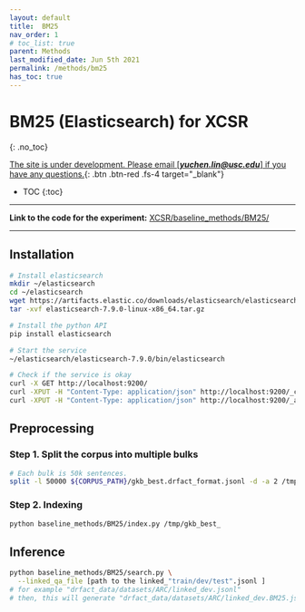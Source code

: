 ```yaml
---
layout: default
title:  BM25 
nav_order: 1
# toc_list: true
parent: Methods
last_modified_date: Jun 5th 2021
permalink: /methods/bm25
has_toc: true
---
```


# BM25 (Elasticsearch) for XCSR
{: .no_toc}

<!-- {: .no_toc .text-delta } -->
[The site is under development. Please email [***yuchen.lin@usc.edu***] if you have any questions.](){: .btn .btn-red .fs-4 target="_blank"}

- TOC
{:toc}

---

**Link to the code for the experiment:** [XCSR/baseline_methods/BM25/](https://github.com/yuchenlin/XCSR/tree/main/baseline_methods/BM25)

---

## Installation 

```bash 
# Install elasticsearch
mkdir ~/elasticsearch
cd ~/elasticsearch
wget https://artifacts.elastic.co/downloads/elasticsearch/elasticsearch-7.9.0-linux-x86_64.tar.gz
tar -xvf elasticsearch-7.9.0-linux-x86_64.tar.gz

# Install the python API
pip install elasticsearch

# Start the service
~/elasticsearch/elasticsearch-7.9.0/bin/elasticsearch

# Check if the service is okay
curl -X GET http://localhost:9200/
curl -XPUT -H "Content-Type: application/json" http://localhost:9200/_cluster/settings -d '{ "transient": { "cluster.routing.allocation.disk.threshold_enabled": false } }'
curl -XPUT -H "Content-Type: application/json" http://localhost:9200/_all/_settings -d '{"index.blocks.read_only_allow_delete": null}'
```

## Preprocessing 

### Step 1. Split the corpus into multiple bulks
```bash
# Each bulk is 50k sentences.
split -l 50000 ${CORPUS_PATH}/gkb_best.drfact_format.jsonl -d -a 2 /tmp/gkb_best_
```

### Step 2. Indexing 

```bash
python baseline_methods/BM25/index.py /tmp/gkb_best_
```

## Inference

```bash
python baseline_methods/BM25/search.py \
  --linked_qa_file [path to the linked_"train/dev/test".jsonl ]
# for example "drfact_data/datasets/ARC/linked_dev.jsonl"
# then, this will generate "drfact_data/datasets/ARC/linked_dev.BM25.jsonl"
```

 